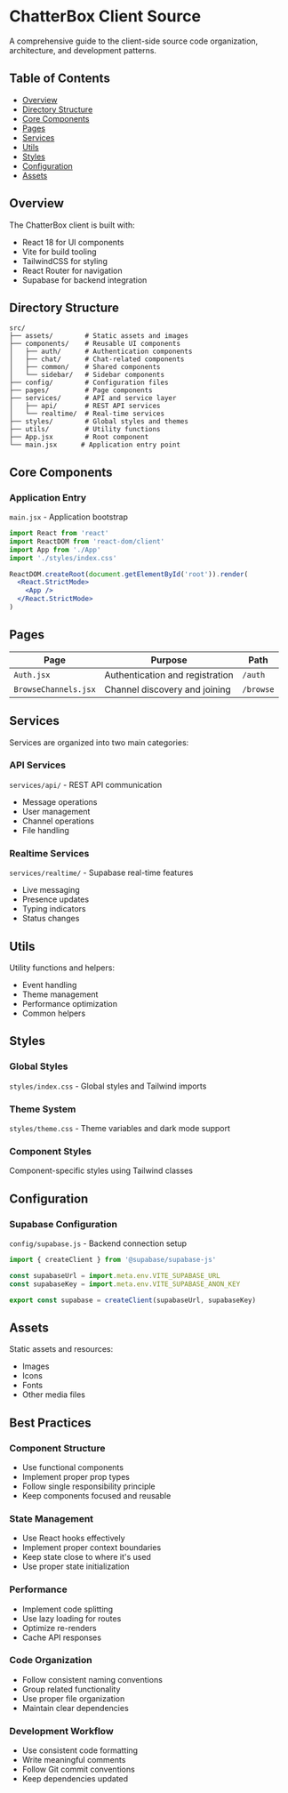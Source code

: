 # ChatterBox Client Source

A comprehensive guide to the client-side source code organization, architecture, and development patterns.

## Table of Contents

- [Overview](#overview)
- [Directory Structure](#directory-structure)
- [Core Components](#core-components)
- [Pages](#pages)
- [Services](#services)
- [Utils](#utils)
- [Styles](#styles)
- [Configuration](#configuration)
- [Assets](#assets)

## Overview

The ChatterBox client is built with:
- React 18 for UI components
- Vite for build tooling
- TailwindCSS for styling
- React Router for navigation
- Supabase for backend integration

## Directory Structure

```plaintext
src/
├── assets/        # Static assets and images
├── components/    # Reusable UI components
│   ├── auth/      # Authentication components
│   ├── chat/      # Chat-related components
│   ├── common/    # Shared components
│   └── sidebar/   # Sidebar components
├── config/        # Configuration files
├── pages/         # Page components
├── services/      # API and service layer
│   ├── api/       # REST API services
│   └── realtime/  # Real-time services
├── styles/        # Global styles and themes
├── utils/         # Utility functions
├── App.jsx        # Root component
└── main.jsx      # Application entry point
```

## Core Components

### Application Entry
`main.jsx` - Application bootstrap

```jsx
import React from 'react'
import ReactDOM from 'react-dom/client'
import App from './App'
import './styles/index.css'

ReactDOM.createRoot(document.getElementById('root')).render(
  <React.StrictMode>
    <App />
  </React.StrictMode>
)
```

## Pages

| Page | Purpose | Path |
|------|---------|------|
| `Auth.jsx` | Authentication and registration | `/auth` |
| `BrowseChannels.jsx` | Channel discovery and joining | `/browse` |

## Services

Services are organized into two main categories:

### API Services
`services/api/` - REST API communication
- Message operations
- User management
- Channel operations
- File handling

### Realtime Services
`services/realtime/` - Supabase real-time features
- Live messaging
- Presence updates
- Typing indicators
- Status changes

## Utils

Utility functions and helpers:
- Event handling
- Theme management
- Performance optimization
- Common helpers

## Styles

### Global Styles
`styles/index.css` - Global styles and Tailwind imports

### Theme System
`styles/theme.css` - Theme variables and dark mode support

### Component Styles
Component-specific styles using Tailwind classes

## Configuration

### Supabase Configuration
`config/supabase.js` - Backend connection setup

```javascript
import { createClient } from '@supabase/supabase-js'

const supabaseUrl = import.meta.env.VITE_SUPABASE_URL
const supabaseKey = import.meta.env.VITE_SUPABASE_ANON_KEY

export const supabase = createClient(supabaseUrl, supabaseKey)
```

## Assets

Static assets and resources:
- Images
- Icons
- Fonts
- Other media files

## Best Practices

### Component Structure
- Use functional components
- Implement proper prop types
- Follow single responsibility principle
- Keep components focused and reusable

### State Management
- Use React hooks effectively
- Implement proper context boundaries
- Keep state close to where it's used
- Use proper state initialization

### Performance
- Implement code splitting
- Use lazy loading for routes
- Optimize re-renders
- Cache API responses

### Code Organization
- Follow consistent naming conventions
- Group related functionality
- Use proper file organization
- Maintain clear dependencies

### Development Workflow
- Use consistent code formatting
- Write meaningful comments
- Follow Git commit conventions
- Keep dependencies updated 